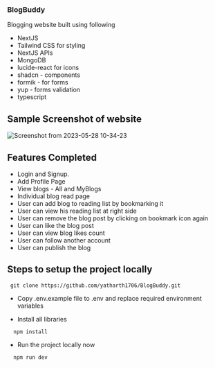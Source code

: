 ### BlogBuddy

Blogging website built using following
- NextJS
- Tailwind CSS for styling
- NextJS APIs
- MongoDB
- lucide-react for icons
- shadcn - components
- formik - for forms
- yup - forms validation
- typescript

## Sample Screenshot of website

![Screenshot from 2023-05-28 10-34-23](https://github.com/yatharth1706/BlogBuddy/assets/32243289/dfd75cd0-9395-4575-8be4-5d89cacbd04e)

## Features Completed

- Login and Signup.
- Add Profile Page
- View blogs - All and MyBlogs
- Individual blog read page
- User can add blog to reading list by bookmarking it
- User can view his reading list at right side
- User can remove the blog post by clicking on bookmark icon again
- User can like the blog post
- User can view blog likes count
- User can follow another account
- User can publish the blog


## Steps to setup the project locally

```
 git clone https://github.com/yatharth1706/BlogBuddy.git

```

- Copy .env.example file to .env and replace required environment variables

- Install all libraries
```
  npm install
```

- Run the project locally now
```
  npm run dev
```




